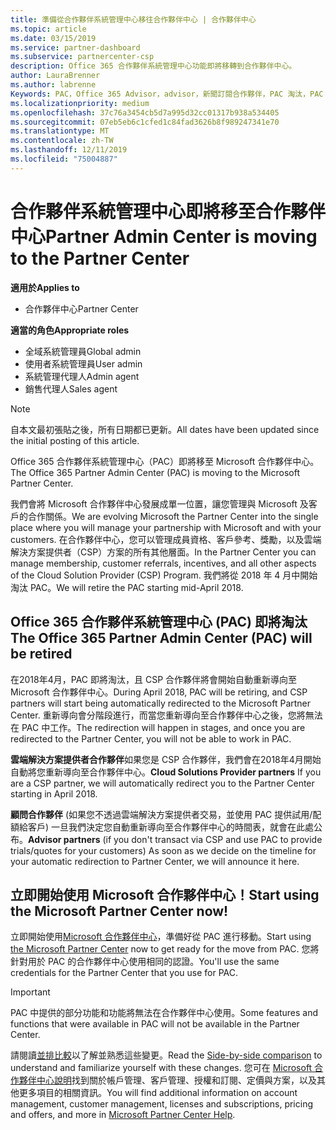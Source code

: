 ```yaml
---
title: 準備從合作夥伴系統管理中心移往合作夥伴中心 | 合作夥伴中心
ms.topic: article
ms.date: 03/15/2019
ms.service: partner-dashboard
ms.subservice: partnercenter-csp
description: Office 365 合作夥伴系統管理中心功能即將移轉到合作夥伴中心。
author: LauraBrenner
ms.author: labrenne
Keywords: PAC，Office 365 Advisor，advisor，新聞訂閱合作夥伴，PAC 淘汰，PAC 淘汰
ms.localizationpriority: medium
ms.openlocfilehash: 37c76a3454cb5d7a995d32cc01317b938a534405
ms.sourcegitcommit: 07eb5eb6c1cfed1c84fad3626b8f989247341e70
ms.translationtype: MT
ms.contentlocale: zh-TW
ms.lasthandoff: 12/11/2019
ms.locfileid: "75004887"
---
```

# <a name="partner-admin-center-is-moving-to-the-partner-center"></a><span data-ttu-id="fe82f-104">合作夥伴系統管理中心即將移至合作夥伴中心</span><span class="sxs-lookup"><span data-stu-id="fe82f-104">Partner Admin Center is moving to the Partner Center</span></span>

<span data-ttu-id="fe82f-105">**適用於**</span><span class="sxs-lookup"><span data-stu-id="fe82f-105">**Applies to**</span></span>

-  <span data-ttu-id="fe82f-106">合作夥伴中心</span><span class="sxs-lookup"><span data-stu-id="fe82f-106">Partner Center</span></span>

<span data-ttu-id="fe82f-107">**適當的角色**</span><span class="sxs-lookup"><span data-stu-id="fe82f-107">**Appropriate roles**</span></span>
-   <span data-ttu-id="fe82f-108">全域系統管理員</span><span class="sxs-lookup"><span data-stu-id="fe82f-108">Global admin</span></span>
-   <span data-ttu-id="fe82f-109">使用者系統管理員</span><span class="sxs-lookup"><span data-stu-id="fe82f-109">User admin</span></span>
-   <span data-ttu-id="fe82f-110">系統管理代理人</span><span class="sxs-lookup"><span data-stu-id="fe82f-110">Admin agent</span></span>
-   <span data-ttu-id="fe82f-111">銷售代理人</span><span class="sxs-lookup"><span data-stu-id="fe82f-111">Sales agent</span></span>

> [!NOTE]  
>  <span data-ttu-id="fe82f-112">自本文最初張貼之後，所有日期都已更新。</span><span class="sxs-lookup"><span data-stu-id="fe82f-112">All dates have been updated since the initial posting of this article.</span></span>

<span data-ttu-id="fe82f-113">Office 365 合作夥伴系統管理中心（PAC）即將移至 Microsoft 合作夥伴中心。</span><span class="sxs-lookup"><span data-stu-id="fe82f-113">The Office 365 Partner Admin Center (PAC) is moving to the Microsoft Partner Center.</span></span>

<span data-ttu-id="fe82f-114">我們會將 Microsoft 合作夥伴中心發展成單一位置，讓您管理與 Microsoft 及客戶的合作關係。</span><span class="sxs-lookup"><span data-stu-id="fe82f-114">We are evolving Microsoft the Partner Center into the single place where you will manage your partnership with Microsoft and with your customers.</span></span> <span data-ttu-id="fe82f-115">在合作夥伴中心，您可以管理成員資格、客戶參考、獎勵，以及雲端解決方案提供者（CSP）方案的所有其他層面。</span><span class="sxs-lookup"><span data-stu-id="fe82f-115">In the Partner Center you can manage membership, customer referrals, incentives, and all other aspects of the Cloud Solution Provider (CSP) Program.</span></span> <span data-ttu-id="fe82f-116">我們將從 2018 年 4 月中開始淘汰 PAC。</span><span class="sxs-lookup"><span data-stu-id="fe82f-116">We will retire the PAC starting mid-April 2018.</span></span>

## <a name="the-office-365-partner-admin-center-pac-will-be-retired"></a><span data-ttu-id="fe82f-117">Office 365 合作夥伴系統管理中心 (PAC) 即將淘汰</span><span class="sxs-lookup"><span data-stu-id="fe82f-117">The Office 365 Partner Admin Center (PAC) will be retired</span></span>

<span data-ttu-id="fe82f-118">在2018年4月，PAC 即將淘汰，且 CSP 合作夥伴將會開始自動重新導向至 Microsoft 合作夥伴中心。</span><span class="sxs-lookup"><span data-stu-id="fe82f-118">During April 2018, PAC will be retiring, and CSP partners will start being automatically redirected to the Microsoft Partner Center.</span></span> <span data-ttu-id="fe82f-119">重新導向會分階段進行，而當您重新導向至合作夥伴中心之後，您將無法在 PAC 中工作。</span><span class="sxs-lookup"><span data-stu-id="fe82f-119">The redirection will happen in stages, and once you are redirected to the Partner Center, you will not be able to work in PAC.</span></span> 

<span data-ttu-id="fe82f-120">**雲端解決方案提供者合作夥伴**如果您是 CSP 合作夥伴，我們會在2018年4月開始自動將您重新導向至合作夥伴中心。</span><span class="sxs-lookup"><span data-stu-id="fe82f-120">**Cloud Solutions Provider partners** If you are a CSP partner, we will automatically redirect you to the Partner Center starting in April 2018.</span></span> 

<span data-ttu-id="fe82f-121">**顧問合作夥伴** (如果您不透過雲端解決方案提供者交易，並使用 PAC 提供試用/配額給客戶) 一旦我們決定您自動重新導向至合作夥伴中心的時間表，就會在此處公布。</span><span class="sxs-lookup"><span data-stu-id="fe82f-121">**Advisor partners** (if you don't transact via CSP and use PAC to provide trials/quotes for your customers) As soon as we decide on the timeline for your automatic redirection to Partner Center, we will announce it here.</span></span> 


## <a name="start-using-the-microsoft-partner-center-now"></a><span data-ttu-id="fe82f-122">立即開始使用 Microsoft 合作夥伴中心！</span><span class="sxs-lookup"><span data-stu-id="fe82f-122">Start using the Microsoft Partner Center now!</span></span>

<span data-ttu-id="fe82f-123">立即開始使用[Microsoft 合作夥伴中心](https://partnercenter.microsoft.com/)，準備好從 PAC 進行移動。</span><span class="sxs-lookup"><span data-stu-id="fe82f-123">Start using [the Microsoft Partner Center](https://partnercenter.microsoft.com/)  now to get ready for the move from PAC.</span></span>  <span data-ttu-id="fe82f-124">您將針對用於 PAC 的合作夥伴中心使用相同的認證。</span><span class="sxs-lookup"><span data-stu-id="fe82f-124">You'll use the same credentials for the Partner Center that you use for PAC.</span></span> 

> [!IMPORTANT]  
> <span data-ttu-id="fe82f-125">PAC 中提供的部分功能和功能將無法在合作夥伴中心使用。</span><span class="sxs-lookup"><span data-stu-id="fe82f-125">Some features and functions that were available in PAC will not be available in the Partner Center.</span></span>

 <span data-ttu-id="fe82f-126">請閱讀[並排比較](moving-from-pac-to-pc.md)以了解並熟悉這些變更。</span><span class="sxs-lookup"><span data-stu-id="fe82f-126">Read the [Side-by-side comparison](moving-from-pac-to-pc.md) to understand and familiarize yourself with these changes.</span></span>  <span data-ttu-id="fe82f-127">您可在 [Microsoft 合作夥伴中心說明](https://partnercenter.microsoft.com/partner/help)找到關於帳戶管理、客戶管理、授權和訂閱、定價與方案，以及其他更多項目的相關資訊。</span><span class="sxs-lookup"><span data-stu-id="fe82f-127">You will find additional information on account management, customer management, licenses and subscriptions, pricing and offers, and more in [Microsoft Partner Center Help](https://partnercenter.microsoft.com/partner/help).</span></span>

 
